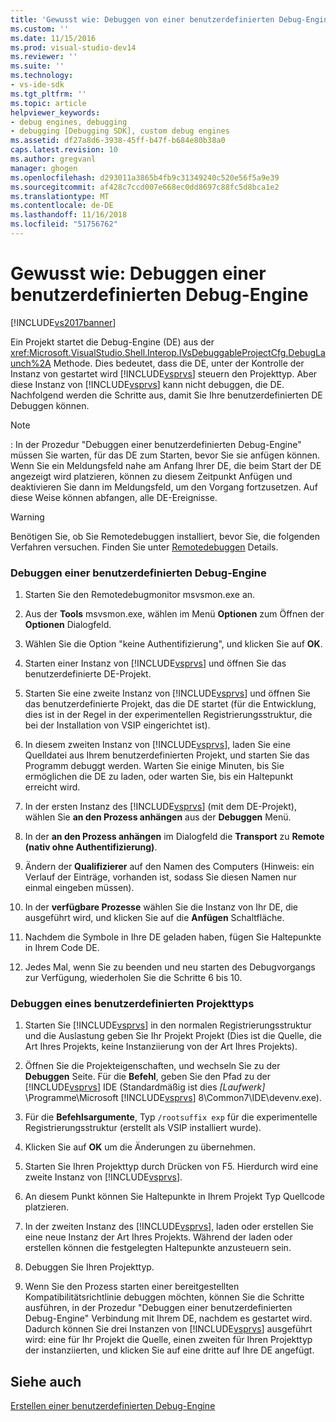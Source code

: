 ```yaml
---
title: 'Gewusst wie: Debuggen von einer benutzerdefinierten Debug-Engine | Microsoft-Dokumentation'
ms.custom: ''
ms.date: 11/15/2016
ms.prod: visual-studio-dev14
ms.reviewer: ''
ms.suite: ''
ms.technology:
- vs-ide-sdk
ms.tgt_pltfrm: ''
ms.topic: article
helpviewer_keywords:
- debug engines, debugging
- debugging [Debugging SDK], custom debug engines
ms.assetid: df27a8d6-3938-45ff-b47f-b684e80b38a0
caps.latest.revision: 10
ms.author: gregvanl
manager: ghogen
ms.openlocfilehash: d293011a3865b4fb9c31349240c520e56f5a9e39
ms.sourcegitcommit: af428c7ccd007e668ec0dd8697c88fc5d8bca1e2
ms.translationtype: MT
ms.contentlocale: de-DE
ms.lasthandoff: 11/16/2018
ms.locfileid: "51756762"
---
```

# <a name="how-to-debug-a-custom-debug-engine"></a>Gewusst wie: Debuggen einer benutzerdefinierten Debug-Engine
[!INCLUDE[vs2017banner](../../includes/vs2017banner.md)]

Ein Projekt startet die Debug-Engine (DE) aus der <xref:Microsoft.VisualStudio.Shell.Interop.IVsDebuggableProjectCfg.DebugLaunch%2A> Methode. Dies bedeutet, dass die DE, unter der Kontrolle der Instanz von gestartet wird [!INCLUDE[vsprvs](../../includes/vsprvs-md.md)] steuern den Projekttyp. Aber diese Instanz von [!INCLUDE[vsprvs](../../includes/vsprvs-md.md)] kann nicht debuggen, die DE. Nachfolgend werden die Schritte aus, damit Sie Ihre benutzerdefinierten DE Debuggen können.  
  
> [!NOTE]
>  : In der Prozedur "Debuggen einer benutzerdefinierten Debug-Engine" müssen Sie warten, für das DE zum Starten, bevor Sie sie anfügen können. Wenn Sie ein Meldungsfeld nahe am Anfang Ihrer DE, die beim Start der DE angezeigt wird platzieren, können zu diesem Zeitpunkt Anfügen und deaktivieren Sie dann im Meldungsfeld, um den Vorgang fortzusetzen. Auf diese Weise können abfangen, alle DE-Ereignisse.  
  
> [!WARNING]
>  Benötigen Sie, ob Sie Remotedebuggen installiert, bevor Sie, die folgenden Verfahren versuchen. Finden Sie unter [Remotedebuggen](../../debugger/remote-debugging.md) Details.  
  
### <a name="debugging-a-custom-debug-engine"></a>Debuggen einer benutzerdefinierten Debug-Engine  
  
1.  Starten Sie den Remotedebugmonitor msvsmon.exe an.  
  
2.  Aus der **Tools** msvsmon.exe, wählen im Menü **Optionen** zum Öffnen der **Optionen** Dialogfeld.  
  
3.  Wählen Sie die Option "keine Authentifizierung", und klicken Sie auf **OK**.  
  
4.  Starten einer Instanz von [!INCLUDE[vsprvs](../../includes/vsprvs-md.md)] und öffnen Sie das benutzerdefinierte DE-Projekt.  
  
5.  Starten Sie eine zweite Instanz von [!INCLUDE[vsprvs](../../includes/vsprvs-md.md)] und öffnen Sie das benutzerdefinierte Projekt, das die DE startet (für die Entwicklung, dies ist in der Regel in der experimentellen Registrierungsstruktur, die bei der Installation von VSIP eingerichtet ist).  
  
6.  In diesem zweiten Instanz von [!INCLUDE[vsprvs](../../includes/vsprvs-md.md)], laden Sie eine Quelldatei aus Ihrem benutzerdefinierten Projekt, und starten Sie das Programm debuggt werden. Warten Sie einige Minuten, bis Sie ermöglichen die DE zu laden, oder warten Sie, bis ein Haltepunkt erreicht wird.  
  
7.  In der ersten Instanz des [!INCLUDE[vsprvs](../../includes/vsprvs-md.md)] (mit dem DE-Projekt), wählen Sie **an den Prozess anhängen** aus der **Debuggen** Menü.  
  
8.  In der **an den Prozess anhängen** im Dialogfeld die **Transport** zu **Remote (nativ ohne Authentifizierung)**.  
  
9. Ändern der **Qualifizierer** auf den Namen des Computers (Hinweis: ein Verlauf der Einträge, vorhanden ist, sodass Sie diesen Namen nur einmal eingeben müssen).  
  
10. In der **verfügbare Prozesse** wählen Sie die Instanz von Ihr DE, die ausgeführt wird, und klicken Sie auf die **Anfügen** Schaltfläche.  
  
11. Nachdem die Symbole in Ihre DE geladen haben, fügen Sie Haltepunkte in Ihrem Code DE.  
  
12. Jedes Mal, wenn Sie zu beenden und neu starten des Debugvorgangs zur Verfügung, wiederholen Sie die Schritte 6 bis 10.  
  
### <a name="debugging-a-custom-project-type"></a>Debuggen eines benutzerdefinierten Projekttyps  
  
1.  Starten Sie [!INCLUDE[vsprvs](../../includes/vsprvs-md.md)] in den normalen Registrierungsstruktur und die Auslastung geben Sie Ihr Projekt Projekt (Dies ist die Quelle, die Art Ihres Projekts, keine Instanziierung von der Art Ihres Projekts).  
  
2.  Öffnen Sie die Projekteigenschaften, und wechseln Sie zu der **Debuggen** Seite. Für die **Befehl**, geben Sie den Pfad zu der [!INCLUDE[vsprvs](../../includes/vsprvs-md.md)] IDE (Standardmäßig ist dies *[Laufwerk]* \Programme\Microsoft [!INCLUDE[vsprvs](../../includes/vsprvs-md.md)] 8\Common7\IDE\devenv.exe).  
  
3.  Für die **Befehlsargumente**, Typ `/rootsuffix exp` für die experimentelle Registrierungsstruktur (erstellt als VSIP installiert wurde).  
  
4.  Klicken Sie auf **OK** um die Änderungen zu übernehmen.  
  
5.  Starten Sie Ihren Projekttyp durch Drücken von F5. Hierdurch wird eine zweite Instanz von [!INCLUDE[vsprvs](../../includes/vsprvs-md.md)].  
  
6.  An diesem Punkt können Sie Haltepunkte in Ihrem Projekt Typ Quellcode platzieren.  
  
7.  In der zweiten Instanz des [!INCLUDE[vsprvs](../../includes/vsprvs-md.md)], laden oder erstellen Sie eine neue Instanz der Art Ihres Projekts. Während der laden oder erstellen können die festgelegten Haltepunkte anzusteuern sein.  
  
8.  Debuggen Sie Ihren Projekttyp.  
  
9. Wenn Sie den Prozess starten einer bereitgestellten Kompatibilitätsrichtlinie debuggen möchten, können Sie die Schritte ausführen, in der Prozedur "Debuggen einer benutzerdefinierten Debug-Engine" Verbindung mit Ihrem DE, nachdem es gestartet wird. Dadurch können Sie drei Instanzen von [!INCLUDE[vsprvs](../../includes/vsprvs-md.md)] ausgeführt wird: eine für Ihr Projekt die Quelle, einen zweiten für Ihren Projekttyp der instanziierten, und klicken Sie auf eine dritte auf Ihre DE angefügt.  
  
## <a name="see-also"></a>Siehe auch  
 [Erstellen einer benutzerdefinierten Debug-Engine](../../extensibility/debugger/creating-a-custom-debug-engine.md)

